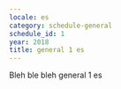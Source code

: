 ```yaml
---
locale: es
category: schedule-general
schedule_id: 1
year: 2018
title: general 1 es
---
```


Bleh ble bleh general 1 es
